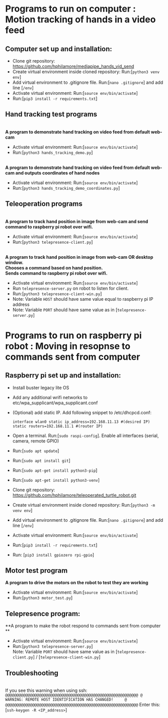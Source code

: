 
# Programs to run on computer : Motion tracking of hands in a video feed 
## Computer set up and installation:
- Clone git repository: https://github.com/hphilamore/mediapipe_hands_vid_send
- Create virtual environment inside cloned repository: Run:[`python3 venv env`]
- Add virtual environment to .gitignore file. Run:[`nano .gitignore`] and add line [`/env`]
- Activate virtual environment: Run:[`source env/bin/activate`]
- Run:[`pip3 install -r requirements.txt`]

## Hand tracking test programs
<br>**A program to demonstrate hand tracking on video feed from default web-cam**
- Activate virtual environment: Run:[`source env/bin/activate`]
- Run:[`python3 hands_tracking_demo.py`]
 
<br>**A program to demonstrate hand tracking on video feed from default web-cam and outputs coordinates of hand nodes**
- Activate virtual environment: Run:[`source env/bin/activate`]
- Run:[`python3 hands_tracking_demo_coordinates.py`]

## Teleoperation programs
<br>**A program to track hand position in image from web-cam and send command to raspberry pi robot over wifi.**
- Activate virtual environment: Run:[`source env/bin/activate`]
- Run:[`python3 telepresence-client.py`]

<br>**A program to track hand position in image from web-cam OR desktop window. <br> Chooses a command based on hand position.<br> Sends command to raspberry pi robot over wifi.**
- Activate virtual environment: Run:[`source env/bin/activate`]
- Run `telepresence-server.py` on robot to listen for client. 
- Run:[`python3 telepresence-client-win.py`]
- Note: Variable `HOST` should have same value equal to raspberry pi IP address
- Note: Variable `PORT` should have same value as in [`telepresence-server.py`] 

# Programs to run on raspberry pi robot : Moving in resopnse to commands sent from computer  

## Raspberry pi set up and installation:
- Install buster legacy lite OS 
- Add any additional wrifi networks to etc/wpa_supplicant/wpa_supplicant.conf

- (Optional) add static IP. Add following snippet to /etc/dhcpcd.conf:

	`
	interface wlan0
	static ip_address=192.168.11.13 #(desired IP)
	static routers=192.168.11.1 #(router IP)
	`

- Open a terminal. Run:[`sudo raspi-config`]. Enable all interfaces (serial, camera, remote GPIO)
- Run:[`sudo apt update`]
- Run:[`sudo apt install git`]
- Run:[`sudo apt-get install python3-pip`]
- Run:[`sudo apt-get install python3-venv`]
- Clone git repository: https://github.com/hphilamore/teleoperated_turtle_robot.git
- Create virtual environment inside cloned repository: Run:[`python3 -m venv env`]
- Add virtual environment to .gitignore file. Run:[`nano .gitignore`] and add line [`/env`]
- Activate virtual environment: Run:[`source env/bin/activate`]
- Run:[`pip3 install -r requirements.txt`]
- Run: [`pip3 install gpiozero rpi-gpio`]


## Motor test program
**A program to drive the motors on the robot to test they are working**
- Activate virtual environment: Run:[`source env/bin/activate`]
- Run:[`python3 motor_test.py`] 

## Telepresence program:
**A program to make the robot respond to commands sent from computer **
- Activate virtual environment: Run:[`source env/bin/activate`]
- Run:[`python3 telepresence-server.py`] 
<br>Note: Variable `PORT` should have same value as in [`telepresence-client.py`] / [`telepresence-client-win.py`] 


## Troubleshooting
<br>If you see this warning when using ssh:
`
@@@@@@@@@@@@@@@@@@@@@@@@@@@@@@@@@@@@@@@@@@@@@@@@@@@@@@@@@@@
@    WARNING: REMOTE HOST IDENTIFICATION HAS CHANGED!     @
@@@@@@@@@@@@@@@@@@@@@@@@@@@@@@@@@@@@@@@@@@@@@@@@@@@@@@@@@@@
`
Enter this:
[`ssh-keygen -R <IP_address>`]
